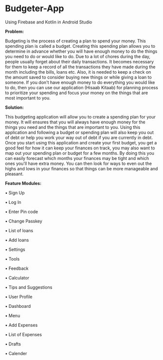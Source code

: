 # Budgeter-App
Using Firebase and Kotlin in Android Studio

**Problem:**

Budgeting is the process of creating a plan to spend your money. This spending plan is called a budget. Creating this spending plan allows you to determine in advance whether you will have enough money to do the things you need to do or would like to do. Due to a lot of chores during the day, people usually forget about their daily transactions. It becomes necessary for them to keep a record of all the transactions they have made during the month including the bills, loans etc. Also, it is needed to keep a check on the amount saved to consider buying new things or while giving a loan to someone. If you don't have enough money to do everything you would like to do, then you can use our application (Hisaab Kitaab) for planning process to prioritize your spending and focus your money on the things that are most important to you.

**Solution:**

This budgeting application will allow you to create a spending plan for your money. It will ensures that you will always have enough money for the things you need and the things that are important to you. Using this application and following a budget or spending plan will also keep you out of debt or help you work your way out of debt if you are currently in debt. Once you start using this application and create your first budget, you get a good feel for how it can keep your finances on track, you may also want to map out your spending plan or budget for a few months. By doing this you can easily forecast which months your finances may be tight and which ones you'll have extra money. You can then look for ways to even out the highs and lows in your finances so that things can be more manageable and pleasant.

**Feature Modules:**

•	Sign Up

•	Log In

•	Enter Pin code

•	Change Passkey

•	List of loans

•	Add loans

•	Settings

•	Tools

•	Feedback

•	Calculator

•	Tips and Suggestions

•	User Profile

•	Dashboard

•	Menu

•	Add Expenses

•	List of Expenses

•	Drafts

•	Calender
